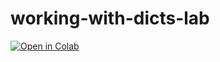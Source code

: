 # working-with-dicts-lab
[![Open in Colab](https://colab.research.google.com/gist/bpurdy-ds/f090e725ba04f1e11d93f1d8070bb425/index.ipynb)](https://colab.research.google.com/gist/bpurdy-ds/f090e725ba04f1e11d93f1d8070bb425/index.ipynb)

